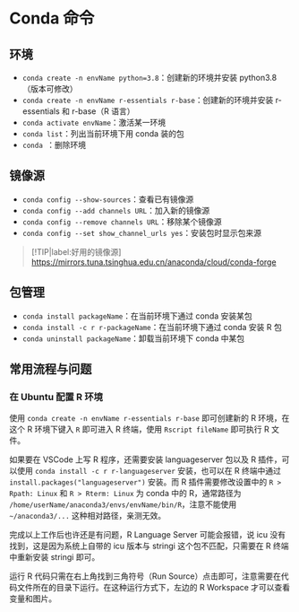 # Conda 命令

## 环境

- `conda create -n envName python=3.8`：创建新的环境并安装 python3.8（版本可修改）
- `conda create -n envName r-essentials r-base`：创建新的环境并安装 r-essentials 和 r-base（R 语言）
- `conda activate envName`：激活某一环境
- `conda list`：列出当前环境下用 conda 装的包
- `conda `：删除环境

## 镜像源

- `conda config --show-sources`：查看已有镜像源
- `conda config --add channels URL`：加入新的镜像源
- `conda config --remove channels URL`：移除某个镜像源
- `conda config --set show_channel_urls yes`：安装包时显示包来源

> [!TIP|label:好用的镜像源]
> https://mirrors.tuna.tsinghua.edu.cn/anaconda/cloud/conda-forge

## 包管理

- `conda install packageName`：在当前环境下通过 conda 安装某包
- `conda install -c r r-packageName`：在当前环境下通过 conda 安装 R 包
- `conda uninstall packageName`：卸载当前环境下 conda 中某包

## 常用流程与问题

### 在 Ubuntu 配置 R 环境

使用 `conda create -n envName r-essentials r-base` 即可创建新的 R 环境，在这个 R 环境下键入 `R` 即可进入 R 终端，使用 `Rscript fileName` 即可执行 R 文件。

如果要在 VSCode 上写 R 程序，还需要安装 languageserver 包以及 R 插件，可以使用 `conda install -c r r-languageserver` 安装，也可以在 R 终端中通过 `install.packages("languageserver")` 安装。而 R 插件需要修改设置中的 `R > Rpath: Linux` 和 `R > Rterm: Linux` 为 conda 中的 R，通常路径为 `/home/userName/anaconda3/envs/envName/bin/R`，注意不能使用 `~/anaconda3/...` 这种相对路径，亲测无效。

完成以上工作后也许还是有问题，R Language Server 可能会报错，说 icu 没有找到，这是因为系统上自带的 icu 版本与 stringi 这个包不匹配，只需要在 R 终端中重新安装 stringi 即可。

运行 R 代码只需在右上角找到三角符号（Run Source）点击即可，注意需要在代码文件所在的目录下运行。在这种运行方式下，左边的 R Workspace 才可以查看变量和图片。